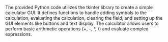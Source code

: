 
The provided Python code utilizes the tkinter library to create a simple calculator GUI. It defines functions to handle adding symbols to the calculation, evaluating the calculation, clearing the field, and setting up the GUI elements like buttons and text display. The calculator allows users to perform basic arithmetic operations (+, -, *, /) and evaluate complex expressions. 